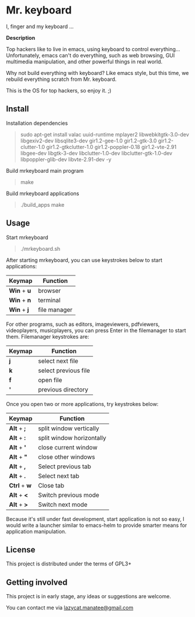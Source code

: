 # Mr. keyboard

I, finger and my keyboard ...

**Description**

Top hackers like to live in emacs, using keyboard to control everything...
Unfortunately, emacs can't do everything, such as web browsing, GUI multimedia manipulation, and other powerful things in real world.

Why not build everything with keyboard?
Like emacs style, but this time, we rebuild everything scratch from Mr. keyboard.

This is the OS for top hackers, so enjoy it. ;)

## Install

Installation dependencies
> sudo apt-get install valac uuid-runtime mplayer2 libwebkitgtk-3.0-dev libgexiv2-dev libsqlite3-dev gir1.2-gee-1.0 gir1.2-gtk-3.0 gir1.2-clutter-1.0 gir1.2-gtkclutter-1.0 gir1.2-poppler-0.18 gir1.2-vte-2.91 libgee-dev libgtk-3-dev libclutter-1.0-dev libclutter-gtk-1.0-dev libpoppler-glib-dev libvte-2.91-dev -y

Build mrkeyboard main program
> make

Build mrkeyboard applications
> ./build_apps make

## Usage

Start mrkeyboard
> ./mrkeyboard.sh

After starting mrkeyboard, you can use keystrokes below to start applications:

| Keymap           | Function     |
|------------------|--------------|
| **Win** + **u**  | browser      |
| **Win** + **n**  | terminal	  |
| **Win** + **j**  | file manager |

For other programs, such as editors, imageviewers, pdfviewers, videoplayers, musicplayers, you can press Enter in the filemanager to start them.
Filemanager keystrokes are:

| Keymap   | Function             |
|----------|----------------------|
| **j**    | select next file     |
| **k**    | select previous file |
| **f**    | open file            |
| **'**    | previous directory   |

Once you open two or more applications, try keystrokes below:

| Keymap           | Function                  |
|------------------|---------------------------|
| **Alt** + **;**  | split window vertically   |
| **Alt** + **:**  | split window horizontally |
| **Alt** + **'**  | close current window      |
| **Alt** + **"**  | close other windows       |
| **Alt** + **,**  | Select previous tab       |
| **Alt** + **.**  | Select next tab           |
| **Ctrl** + **w** | Close tab                 |
| **Alt** + **<**  | Switch previous mode      |
| **Alt** + **>**  | Switch next mode          |

Because it's still under fast development, start application is not so easy,
I would write a launcher similar to emacs-helm to provide smarter means for application manipulation.

## License

This project is distributed under the terms of GPL3+

## Getting involved

This project is in early stage, any ideas or suggestions are welcome.

You can contact me via lazycat.manatee@gmail.com 



